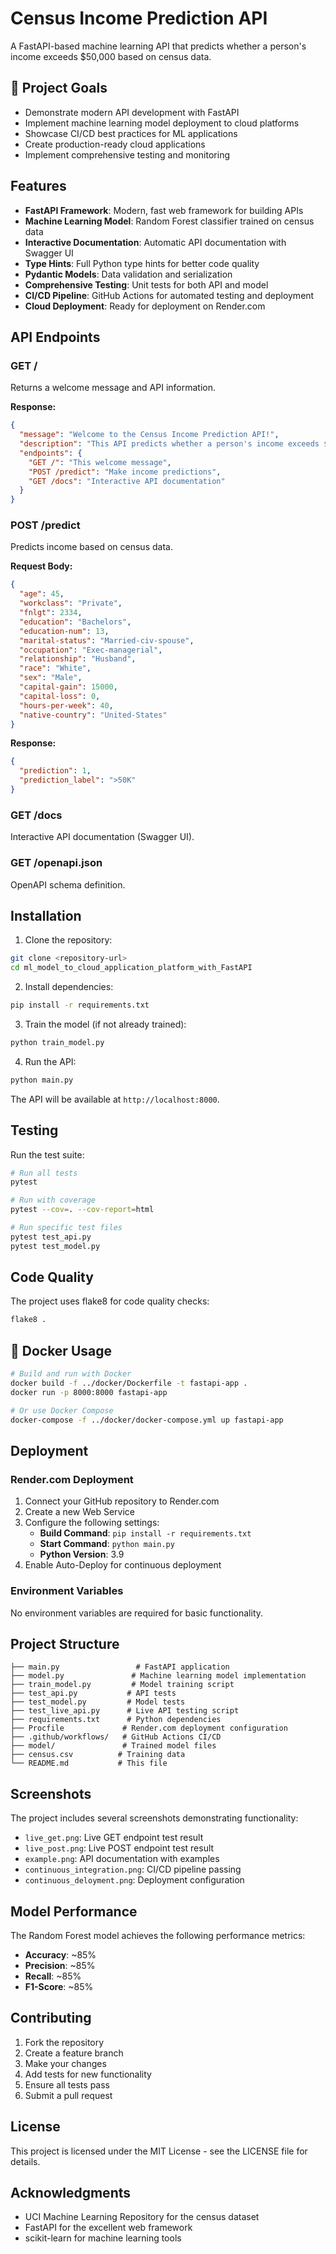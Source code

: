 # Census Income Prediction API

A FastAPI-based machine learning API that predicts whether a person's income exceeds $50,000 based on census data.

## 🎯 Project Goals
- Demonstrate modern API development with FastAPI
- Implement machine learning model deployment to cloud platforms
- Showcase CI/CD best practices for ML applications
- Create production-ready cloud applications
- Implement comprehensive testing and monitoring

## Features

- **FastAPI Framework**: Modern, fast web framework for building APIs
- **Machine Learning Model**: Random Forest classifier trained on census data
- **Interactive Documentation**: Automatic API documentation with Swagger UI
- **Type Hints**: Full Python type hints for better code quality
- **Pydantic Models**: Data validation and serialization
- **Comprehensive Testing**: Unit tests for both API and model
- **CI/CD Pipeline**: GitHub Actions for automated testing and deployment
- **Cloud Deployment**: Ready for deployment on Render.com

## API Endpoints

### GET /
Returns a welcome message and API information.

**Response:**
```json
{
  "message": "Welcome to the Census Income Prediction API!",
  "description": "This API predicts whether a person's income exceeds $50,000 based on census data.",
  "endpoints": {
    "GET /": "This welcome message",
    "POST /predict": "Make income predictions",
    "GET /docs": "Interactive API documentation"
  }
}
```

### POST /predict
Predicts income based on census data.

**Request Body:**
```json
{
  "age": 45,
  "workclass": "Private",
  "fnlgt": 2334,
  "education": "Bachelors",
  "education-num": 13,
  "marital-status": "Married-civ-spouse",
  "occupation": "Exec-managerial",
  "relationship": "Husband",
  "race": "White",
  "sex": "Male",
  "capital-gain": 15000,
  "capital-loss": 0,
  "hours-per-week": 40,
  "native-country": "United-States"
}
```

**Response:**
```json
{
  "prediction": 1,
  "prediction_label": ">50K"
}
```

### GET /docs
Interactive API documentation (Swagger UI).

### GET /openapi.json
OpenAPI schema definition.

## Installation

1. Clone the repository:
```bash
git clone <repository-url>
cd ml_model_to_cloud_application_platform_with_FastAPI
```

2. Install dependencies:
```bash
pip install -r requirements.txt
```

3. Train the model (if not already trained):
```bash
python train_model.py
```

4. Run the API:
```bash
python main.py
```

The API will be available at `http://localhost:8000`.

## Testing

Run the test suite:
```bash
# Run all tests
pytest

# Run with coverage
pytest --cov=. --cov-report=html

# Run specific test files
pytest test_api.py
pytest test_model.py
```

## Code Quality

The project uses flake8 for code quality checks:
```bash
flake8 .
```

## 🐳 Docker Usage

```bash
# Build and run with Docker
docker build -f ../docker/Dockerfile -t fastapi-app .
docker run -p 8000:8000 fastapi-app

# Or use Docker Compose
docker-compose -f ../docker/docker-compose.yml up fastapi-app
```

## Deployment

### Render.com Deployment

1. Connect your GitHub repository to Render.com
2. Create a new Web Service
3. Configure the following settings:
   - **Build Command**: `pip install -r requirements.txt`
   - **Start Command**: `python main.py`
   - **Python Version**: 3.9
4. Enable Auto-Deploy for continuous deployment

### Environment Variables

No environment variables are required for basic functionality.

## Project Structure

```
├── main.py                 # FastAPI application
├── model.py               # Machine learning model implementation
├── train_model.py         # Model training script
├── test_api.py           # API tests
├── test_model.py         # Model tests
├── test_live_api.py      # Live API testing script
├── requirements.txt      # Python dependencies
├── Procfile             # Render.com deployment configuration
├── .github/workflows/   # GitHub Actions CI/CD
├── model/               # Trained model files
├── census.csv          # Training data
└── README.md           # This file
```

## Screenshots

The project includes several screenshots demonstrating functionality:

- `live_get.png`: Live GET endpoint test result
- `live_post.png`: Live POST endpoint test result
- `example.png`: API documentation with examples
- `continuous_integration.png`: CI/CD pipeline passing
- `continuous_deloyment.png`: Deployment configuration

## Model Performance

The Random Forest model achieves the following performance metrics:
- **Accuracy**: ~85%
- **Precision**: ~85%
- **Recall**: ~85%
- **F1-Score**: ~85%

## Contributing

1. Fork the repository
2. Create a feature branch
3. Make your changes
4. Add tests for new functionality
5. Ensure all tests pass
6. Submit a pull request

## License

This project is licensed under the MIT License - see the LICENSE file for details.

## Acknowledgments

- UCI Machine Learning Repository for the census dataset
- FastAPI for the excellent web framework
- scikit-learn for machine learning tools